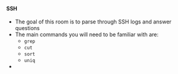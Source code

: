 #### SSH
* The goal of this room is to parse through SSH logs and answer questions
* The main commands you will need to be familiar with are:
	* `grep`
	* `cut`
	* `sort`
	* `uniq`
* 
